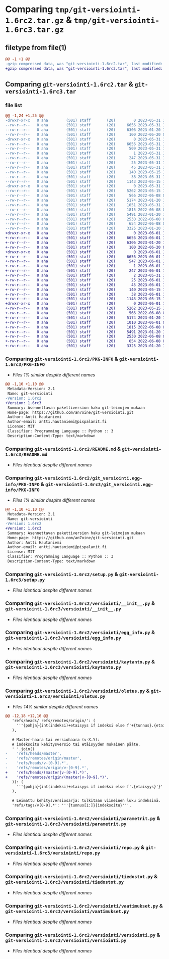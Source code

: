 # Comparing `tmp/git-versiointi-1.6rc2.tar.gz` & `tmp/git-versiointi-1.6rc3.tar.gz`

## filetype from file(1)

```diff
@@ -1 +1 @@
-gzip compressed data, was "git-versiointi-1.6rc2.tar", last modified: Wed May 31 12:56:57 2023, max compression
+gzip compressed data, was "git-versiointi-1.6rc3.tar", last modified: Thu Jun  1 11:13:00 2023, max compression
```

## Comparing `git-versiointi-1.6rc2.tar` & `git-versiointi-1.6rc3.tar`

### file list

```diff
@@ -1,24 +1,25 @@
-drwxr-xr-x   0 aha        (501) staff       (20)        0 2023-05-31 12:56:57.461923 git-versiointi-1.6rc2/
--rw-r--r--   0 aha        (501) staff       (20)     6656 2023-05-31 12:56:57.461802 git-versiointi-1.6rc2/PKG-INFO
--rw-r--r--   0 aha        (501) staff       (20)     6306 2023-01-20 12:41:07.000000 git-versiointi-1.6rc2/README.md
--rw-r--r--   0 aha        (501) staff       (20)      100 2022-06-20 07:59:54.000000 git-versiointi-1.6rc2/_versiointi_setuptools_build_meta.py
-drwxr-xr-x   0 aha        (501) staff       (20)        0 2023-05-31 12:56:57.459659 git-versiointi-1.6rc2/git_versiointi.egg-info/
--rw-r--r--   0 aha        (501) staff       (20)     6656 2023-05-31 12:56:57.000000 git-versiointi-1.6rc2/git_versiointi.egg-info/PKG-INFO
--rw-r--r--   0 aha        (501) staff       (20)      509 2023-05-31 12:56:57.000000 git-versiointi-1.6rc2/git_versiointi.egg-info/SOURCES.txt
--rw-r--r--   0 aha        (501) staff       (20)        1 2023-05-31 12:56:57.000000 git-versiointi-1.6rc2/git_versiointi.egg-info/dependency_links.txt
--rw-r--r--   0 aha        (501) staff       (20)      247 2023-05-31 12:56:57.000000 git-versiointi-1.6rc2/git_versiointi.egg-info/entry_points.txt
--rw-r--r--   0 aha        (501) staff       (20)       25 2023-05-31 12:56:57.000000 git-versiointi-1.6rc2/git_versiointi.egg-info/requires.txt
--rw-r--r--   0 aha        (501) staff       (20)       45 2023-05-31 12:56:57.000000 git-versiointi-1.6rc2/git_versiointi.egg-info/top_level.txt
--rw-r--r--   0 aha        (501) staff       (20)      140 2023-05-15 12:45:13.000000 git-versiointi-1.6rc2/pyproject.toml
--rw-r--r--   0 aha        (501) staff       (20)       38 2023-05-31 12:56:57.461959 git-versiointi-1.6rc2/setup.cfg
--rw-r--r--   0 aha        (501) staff       (20)     1143 2023-05-15 12:45:03.000000 git-versiointi-1.6rc2/setup.py
-drwxr-xr-x   0 aha        (501) staff       (20)        0 2023-05-31 12:56:57.461524 git-versiointi-1.6rc2/versiointi/
--rw-r--r--   0 aha        (501) staff       (20)     5262 2023-05-15 13:01:31.000000 git-versiointi-1.6rc2/versiointi/__init__.py
--rw-r--r--   0 aha        (501) staff       (20)      566 2022-06-08 07:34:13.000000 git-versiointi-1.6rc2/versiointi/egg_info.py
--rw-r--r--   0 aha        (501) staff       (20)     5174 2023-01-20 15:11:25.000000 git-versiointi-1.6rc2/versiointi/kaytanto.py
--rw-r--r--   0 aha        (501) staff       (20)     1051 2023-05-31 12:55:13.000000 git-versiointi-1.6rc2/versiointi/oletus.py
--rw-r--r--   0 aha        (501) staff       (20)     1815 2022-06-08 07:34:13.000000 git-versiointi-1.6rc2/versiointi/parametrit.py
--rw-r--r--   0 aha        (501) staff       (20)     5491 2023-01-20 15:11:25.000000 git-versiointi-1.6rc2/versiointi/repo.py
--rw-r--r--   0 aha        (501) staff       (20)     2530 2022-06-08 07:51:15.000000 git-versiointi-1.6rc2/versiointi/tiedostot.py
--rw-r--r--   0 aha        (501) staff       (20)      654 2022-06-08 07:34:13.000000 git-versiointi-1.6rc2/versiointi/vaatimukset.py
--rw-r--r--   0 aha        (501) staff       (20)     3325 2023-01-20 12:41:07.000000 git-versiointi-1.6rc2/versiointi/versiointi.py
+drwxr-xr-x   0 aha        (501) staff       (20)        0 2023-06-01 11:13:00.810223 git-versiointi-1.6rc3/
+-rw-r--r--   0 aha        (501) staff       (20)     6656 2023-06-01 11:13:00.810093 git-versiointi-1.6rc3/PKG-INFO
+-rw-r--r--   0 aha        (501) staff       (20)     6306 2023-01-20 12:41:07.000000 git-versiointi-1.6rc3/README.md
+-rw-r--r--   0 aha        (501) staff       (20)      100 2022-06-20 07:59:54.000000 git-versiointi-1.6rc3/_versiointi_setuptools_build_meta.py
+drwxr-xr-x   0 aha        (501) staff       (20)        0 2023-06-01 11:13:00.807717 git-versiointi-1.6rc3/git_versiointi.egg-info/
+-rw-r--r--   0 aha        (501) staff       (20)     6656 2023-06-01 11:13:00.000000 git-versiointi-1.6rc3/git_versiointi.egg-info/PKG-INFO
+-rw-r--r--   0 aha        (501) staff       (20)      547 2023-06-01 11:13:00.000000 git-versiointi-1.6rc3/git_versiointi.egg-info/SOURCES.txt
+-rw-r--r--   0 aha        (501) staff       (20)        1 2023-06-01 11:13:00.000000 git-versiointi-1.6rc3/git_versiointi.egg-info/dependency_links.txt
+-rw-r--r--   0 aha        (501) staff       (20)      247 2023-06-01 11:13:00.000000 git-versiointi-1.6rc3/git_versiointi.egg-info/entry_points.txt
+-rw-r--r--   0 aha        (501) staff       (20)        2 2023-05-31 12:59:41.000000 git-versiointi-1.6rc3/git_versiointi.egg-info/historia.json
+-rw-r--r--   0 aha        (501) staff       (20)       25 2023-06-01 11:13:00.000000 git-versiointi-1.6rc3/git_versiointi.egg-info/requires.txt
+-rw-r--r--   0 aha        (501) staff       (20)       45 2023-06-01 11:13:00.000000 git-versiointi-1.6rc3/git_versiointi.egg-info/top_level.txt
+-rw-r--r--   0 aha        (501) staff       (20)      140 2023-05-15 12:45:13.000000 git-versiointi-1.6rc3/pyproject.toml
+-rw-r--r--   0 aha        (501) staff       (20)       38 2023-06-01 11:13:00.810259 git-versiointi-1.6rc3/setup.cfg
+-rw-r--r--   0 aha        (501) staff       (20)     1143 2023-05-15 12:45:03.000000 git-versiointi-1.6rc3/setup.py
+drwxr-xr-x   0 aha        (501) staff       (20)        0 2023-06-01 11:13:00.809826 git-versiointi-1.6rc3/versiointi/
+-rw-r--r--   0 aha        (501) staff       (20)     5262 2023-05-15 13:01:31.000000 git-versiointi-1.6rc3/versiointi/__init__.py
+-rw-r--r--   0 aha        (501) staff       (20)      566 2022-06-08 07:34:13.000000 git-versiointi-1.6rc3/versiointi/egg_info.py
+-rw-r--r--   0 aha        (501) staff       (20)     5174 2023-01-20 15:11:25.000000 git-versiointi-1.6rc3/versiointi/kaytanto.py
+-rw-r--r--   0 aha        (501) staff       (20)     1010 2023-06-01 07:56:10.000000 git-versiointi-1.6rc3/versiointi/oletus.py
+-rw-r--r--   0 aha        (501) staff       (20)     1815 2022-06-08 07:34:13.000000 git-versiointi-1.6rc3/versiointi/parametrit.py
+-rw-r--r--   0 aha        (501) staff       (20)     5491 2023-01-20 15:11:25.000000 git-versiointi-1.6rc3/versiointi/repo.py
+-rw-r--r--   0 aha        (501) staff       (20)     2530 2022-06-08 07:51:15.000000 git-versiointi-1.6rc3/versiointi/tiedostot.py
+-rw-r--r--   0 aha        (501) staff       (20)      654 2022-06-08 07:34:13.000000 git-versiointi-1.6rc3/versiointi/vaatimukset.py
+-rw-r--r--   0 aha        (501) staff       (20)     3325 2023-01-20 12:41:07.000000 git-versiointi-1.6rc3/versiointi/versiointi.py
```

### Comparing `git-versiointi-1.6rc2/PKG-INFO` & `git-versiointi-1.6rc3/PKG-INFO`

 * *Files 1% similar despite different names*

```diff
@@ -1,10 +1,10 @@
 Metadata-Version: 2.1
 Name: git-versiointi
-Version: 1.6rc2
+Version: 1.6rc3
 Summary: Asennettavan pakettiversion haku git-leimojen mukaan
 Home-page: https://github.com/an7oine/git-versiointi.git
 Author: Antti Hautaniemi
 Author-email: antti.hautaniemi@pispalanit.fi
 License: MIT
 Classifier: Programming Language :: Python :: 3
 Description-Content-Type: text/markdown
```

### Comparing `git-versiointi-1.6rc2/README.md` & `git-versiointi-1.6rc3/README.md`

 * *Files identical despite different names*

### Comparing `git-versiointi-1.6rc2/git_versiointi.egg-info/PKG-INFO` & `git-versiointi-1.6rc3/git_versiointi.egg-info/PKG-INFO`

 * *Files 1% similar despite different names*

```diff
@@ -1,10 +1,10 @@
 Metadata-Version: 2.1
 Name: git-versiointi
-Version: 1.6rc2
+Version: 1.6rc3
 Summary: Asennettavan pakettiversion haku git-leimojen mukaan
 Home-page: https://github.com/an7oine/git-versiointi.git
 Author: Antti Hautaniemi
 Author-email: antti.hautaniemi@pispalanit.fi
 License: MIT
 Classifier: Programming Language :: Python :: 3
 Description-Content-Type: text/markdown
```

### Comparing `git-versiointi-1.6rc2/setup.py` & `git-versiointi-1.6rc3/setup.py`

 * *Files identical despite different names*

### Comparing `git-versiointi-1.6rc2/versiointi/__init__.py` & `git-versiointi-1.6rc3/versiointi/__init__.py`

 * *Files identical despite different names*

### Comparing `git-versiointi-1.6rc2/versiointi/egg_info.py` & `git-versiointi-1.6rc3/versiointi/egg_info.py`

 * *Files identical despite different names*

### Comparing `git-versiointi-1.6rc2/versiointi/kaytanto.py` & `git-versiointi-1.6rc3/versiointi/kaytanto.py`

 * *Files identical despite different names*

### Comparing `git-versiointi-1.6rc2/versiointi/oletus.py` & `git-versiointi-1.6rc3/versiointi/oletus.py`

 * *Files 14% similar despite different names*

```diff
@@ -12,18 +12,16 @@
   'refs/heads/ refs/remotes/origin/': (
     '''{pohja}{int(indeksi)+etaisyys if indeksi else f'+{tunnus}.{etaisyys}'}'''
   ),
 
   # Master-haara tai versiohaara (v-X.Y):
   # indeksoitu kehitysversio tai etäisyyden mukainen pääte.
   ' '.join((
-    'refs/heads/master',
-    'refs/remotes/origin/master',
-    'refs/heads/v-[0-9].*',
-    'refs/remotes/origin/v-[0-9].*',
+    'refs/heads/(master|v-[0-9].*)',
+    'refs/remotes/origin/(master|v-[0-9].*)',
   )): (
     '''{pohja}{int(indeksi)+etaisyys if indeksi else f'.{etaisyys}'}'''
   ),
 
   # Leimattu kehitysversiosarja: tulkitaan viimeinen luku indeksinä.
   'refs/tags/v[0-9].*': '''{tunnus[1:]}{indeksoitu}''',
```

### Comparing `git-versiointi-1.6rc2/versiointi/parametrit.py` & `git-versiointi-1.6rc3/versiointi/parametrit.py`

 * *Files identical despite different names*

### Comparing `git-versiointi-1.6rc2/versiointi/repo.py` & `git-versiointi-1.6rc3/versiointi/repo.py`

 * *Files identical despite different names*

### Comparing `git-versiointi-1.6rc2/versiointi/tiedostot.py` & `git-versiointi-1.6rc3/versiointi/tiedostot.py`

 * *Files identical despite different names*

### Comparing `git-versiointi-1.6rc2/versiointi/vaatimukset.py` & `git-versiointi-1.6rc3/versiointi/vaatimukset.py`

 * *Files identical despite different names*

### Comparing `git-versiointi-1.6rc2/versiointi/versiointi.py` & `git-versiointi-1.6rc3/versiointi/versiointi.py`

 * *Files identical despite different names*

